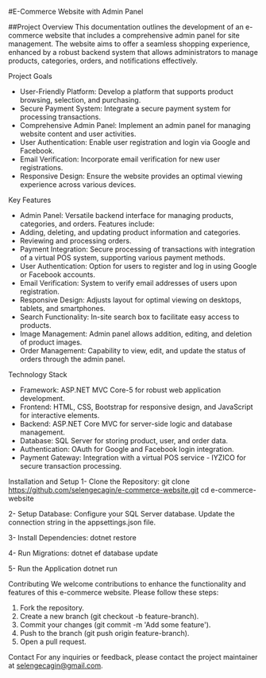 #E-Commerce Website with Admin Panel

##Project Overview
This documentation outlines the development of an e-commerce website that includes a comprehensive admin panel for site management. The website aims to offer a seamless shopping experience, enhanced by a robust backend system that allows administrators to manage products, categories, orders, and notifications effectively.

Project Goals
- User-Friendly Platform: Develop a platform that supports product browsing, selection, and purchasing.
- Secure Payment System: Integrate a secure payment system for processing transactions.
- Comprehensive Admin Panel: Implement an admin panel for managing website content and user activities.
- User Authentication: Enable user registration and login via Google and Facebook.
- Email Verification: Incorporate email verification for new user registrations.
- Responsive Design: Ensure the website provides an optimal viewing experience across various devices.

Key Features
- Admin Panel: Versatile backend interface for managing products, categories, and orders. Features include:
- Adding, deleting, and updating product information and categories.
- Reviewing and processing orders.
- Payment Integration: Secure processing of transactions with integration of a virtual POS system, supporting various payment methods.
- User Authentication: Option for users to register and log in using Google or Facebook accounts.
- Email Verification: System to verify email addresses of users upon registration.
- Responsive Design: Adjusts layout for optimal viewing on desktops, tablets, and smartphones.
- Search Functionality: In-site search box to facilitate easy access to products.
- Image Management: Admin panel allows addition, editing, and deletion of product images.
- Order Management: Capability to view, edit, and update the status of orders through the admin panel.

Technology Stack
- Framework: ASP.NET MVC Core-5 for robust web application development.
- Frontend: HTML, CSS, Bootstrap for responsive design, and JavaScript for interactive elements.
- Backend: ASP.NET Core MVC for server-side logic and database management.
- Database: SQL Server for storing product, user, and order data.
- Authentication: OAuth for Google and Facebook login integration.
- Payment Gateway: Integration with a virtual POS service - IYZICO for secure transaction processing.

Installation and Setup
1- Clone the Repository:
git clone https://github.com/selengecagin/e-commerce-website.git
cd e-commerce-website


2- Setup Database:
Configure your SQL Server database.
Update the connection string in the appsettings.json file.

3- Install Dependencies:
dotnet restore

4- Run Migrations:
dotnet ef database update

5- Run the Application
dotnet run

Contributing
We welcome contributions to enhance the functionality and features of this e-commerce website. Please follow these steps:

1. Fork the repository.
2. Create a new branch (git checkout -b feature-branch).
3. Commit your changes (git commit -m 'Add some feature').
4. Push to the branch (git push origin feature-branch).
5. Open a pull request.

Contact
For any inquiries or feedback, please contact the project maintainer at selengecagin@gmail.com.

